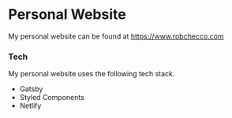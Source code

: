 # Personal Website

My personal website can be found at https://www.robchecco.com

### Tech

My personal website uses the following tech stack.

* Gatsby
* Styled Components
* Netlify
